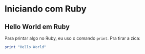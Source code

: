 # Iniciando com Ruby

## Hello World em Ruby
Para printar algo no Ruby, eu uso o comando `print`. Pra tirar a zica:
```rb
print "Hello World"
```